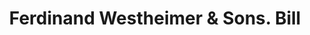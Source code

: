 ---
doi: 10.7916/D86D7533
date_other: '1910'
date_other_textual: 1910-1919
form: printed ephemera
genre:
- Invoices
name:
- Ferdinand Westheimer & Sons
object_in_context_url: https://biggert.cul.columbia.edu/items/view/ave_biggert_01254
subject_hierarchical_geographic:
- Cincinnati, Ohio, United States
subject_name:
- Ferdinand Westheimer & Sons
title: Ferdinand Westheimer & Sons. Bill
sort_title: Ferdinand Westheimer & Sons. Bill
call_number: ave_biggert_01254
coordinates:
- 39.1,-84.51666666666667
pid: ave_biggert_01254
identifiers: ave_biggert_01254
canvas_id: ldpd:396516
permalink: "/items/ave_biggert_01254/"
layout: iiif-image-page
---